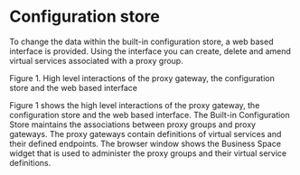 <!-- image -->

# Configuration store

To change the data within the built-in configuration store, a web based interface is provided.
Using the interface you can create, delete and amend virtual services associated with a proxy group.

Figure 1. High level interactions of the proxy gateway, the configuration store and the web based
interface

<!-- image -->

Figure 1 shows the high level interactions of the proxy
gateway, the configuration store and the web based interface. The Built-in Configuration
Store maintains the associations between proxy groups and proxy gateways. The proxy gateways
contain definitions of virtual services and their defined endpoints. The browser window shows the
Business Space widget that is used to administer the proxy groups and their virtual service
definitions.